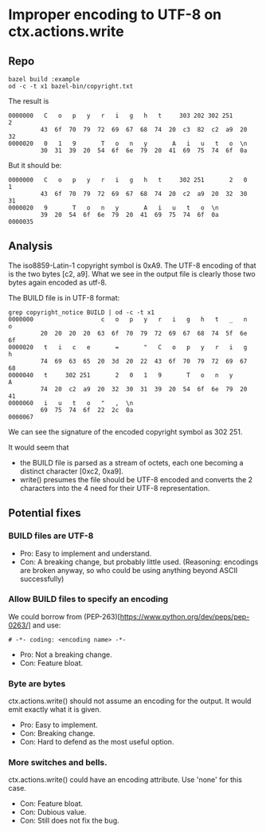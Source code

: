# Improper encoding to UTF-8 on ctx.actions.write

## Repo

```
bazel build :example
od -c -t x1 bazel-bin/copyright.txt
```

The result is
```
0000000   C   o   p   y   r   i   g   h   t     303 202 302 251       2
         43  6f  70  79  72  69  67  68  74  20  c3  82  c2  a9  20  32
0000020   0   1   9       T   o   n   y       A   i   u   t   o  \n
         30  31  39  20  54  6f  6e  79  20  41  69  75  74  6f  0a
```

But it should be:

```
0000000   C   o   p   y   r   i   g   h   t     302 251       2   0   1
         43  6f  70  79  72  69  67  68  74  20  c2  a9  20  32  30  31
0000020   9       T   o   n   y       A   i   u   t   o  \n
         39  20  54  6f  6e  79  20  41  69  75  74  6f  0a
0000035
```

## Analysis

The iso8859-Latin-1 copyright symbol is 0xA9. The UTF-8 encoding of that
is the two bytes [c2, a9]. What we see in the output file is clearly
those two bytes again encoded as utf-8.

The BUILD file is in UTF-8 format:

```
grep copyright_notice BUILD | od -c -t x1
0000000                   c   o   p   y   r   i   g   h   t   _   n   o
         20  20  20  20  63  6f  70  79  72  69  67  68  74  5f  6e  6f
0000020   t   i   c   e       =       "   C   o   p   y   r   i   g   h
         74  69  63  65  20  3d  20  22  43  6f  70  79  72  69  67  68
0000040   t     302 251       2   0   1   9       T   o   n   y       A
         74  20  c2  a9  20  32  30  31  39  20  54  6f  6e  79  20  41
0000060   i   u   t   o   "   ,  \n
         69  75  74  6f  22  2c  0a
0000067
```

We can see the signature of the encoded copyright symbol as 302 251.

It would seem that
-   the BUILD file is parsed as a stream of octets, each one becoming a
    distinct character [0xc2, 0xa9].
-   write() presumes the file should be UTF-8 encoded and converts the 2
    characters into the 4 need for their UTF-8 representation.

## Potential fixes

### BUILD files are UTF-8

-   Pro: Easy to implement and understand.
-   Con: A breaking change, but probably little used. (Reasoning: encodings are
    broken anyway, so who could be using anything beyond ASCII successfully)

### Allow BUILD files to specify an encoding

We could borrow from (PEP-263)[https://www.python.org/dev/peps/pep-0263/]
and use:

```
# -*- coding: <encoding name> -*-
```

-   Pro: Not a breaking change.
-   Con: Feature bloat.


### Byte are bytes

ctx.actions.write() should not assume an encoding for the output. It
would emit exactly what it is given.

-   Pro: Easy to implement.
-   Con: Breaking change.
-   Con: Hard to defend as the most useful option.


### More switches and bells.

ctx.actions.write() could have an encoding attribute. Use 'none' for this case.

-   Con: Feature bloat.
-   Con: Dubious value. 
-   Con: Still does not fix the bug.
